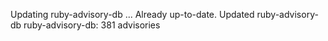 Updating ruby-advisory-db ...
Already up-to-date.
Updated ruby-advisory-db
ruby-advisory-db: 381 advisories
